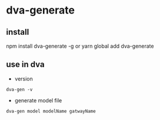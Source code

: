 # dva-generate
## install
npm install dva-generate -g
or
yarn global add dva-generate
## use in dva
- version
```
dva-gen -v
```
- generate model file
```
dva-gen model modelName gatwayName
```
